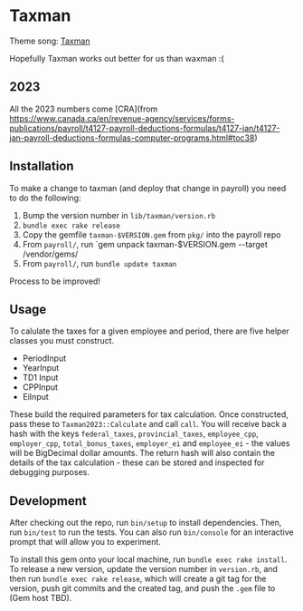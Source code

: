 # Taxman

Theme song: [Taxman](https://www.youtube.com/watch?v=l0zaebtU-CA)

Hopefully Taxman works out better for us than waxman :(


## 2023

All the 2023 numbers come [CRA](from https://www.canada.ca/en/revenue-agency/services/forms-publications/payroll/t4127-payroll-deductions-formulas/t4127-jan/t4127-jan-payroll-deductions-formulas-computer-programs.html#toc38)

## Installation

To make a change to taxman (and deploy that change in payroll) you need to do the following:

1. Bump the version number in `lib/taxman/version.rb`
2. `bundle exec rake release`
3. Copy the gemfile `taxman-$VERSION.gem` from `pkg/` into the payroll repo
4. From `payroll/`, run `gem unpack taxman-$VERSION.gem --target /vendor/gems/
5. From `payroll/`, run `bundle update taxman`

Process to be improved!

## Usage

To calulate the taxes for a given employee and period, there are five helper classes you must construct.

  - PeriodInput
  - YearInput
  - TD1 Input
  - CPPInput
  - EiInput

These build the required parameters for tax calculation.  Once constructed, pass these to `Taxman2023::Calculate` and call `call`.  You will receive back a hash with the keys `federal_taxes`, `provincial_taxes`, `employee_cpp`, `employer_cpp`, `total_bonus_taxes`, `employer_ei` and `employee_ei` - the values will be BigDecimal dollar amounts.  The return hash will also contain the details of the tax calculation - these can be stored and inspected for debugging purposes.

## Development

After checking out the repo, run `bin/setup` to install dependencies. Then, run `bin/test` to run the tests. You can also run `bin/console` for an interactive prompt that will allow you to experiment.

To install this gem onto your local machine, run `bundle exec rake install`. To release a new version, update the version number in `version.rb`, and then run `bundle exec rake release`, which will create a git tag for the version, push git commits and the created tag, and push the `.gem` file to (Gem host TBD).
